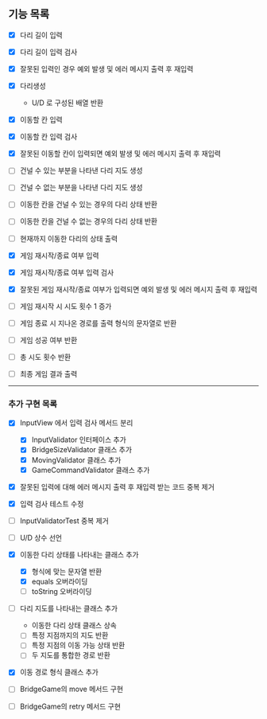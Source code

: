 ## 기능 목록

- [x] 다리 길이 입력
- [x] 다리 길이 입력 검사
- [x] 잘못된 입력인 경우 예외 발생 및 에러 메시지 출력 후 재입력

- [x] 다리생성
  - U/D 로 구성된 배열 반환

- [x] 이동할 칸 입력
- [x] 이동할 칸 입력 검사
- [x] 잘못된 이동할 칸이 입력되면 예외 발생 및 에러 메시지 출력 후 재입력

- [ ] 건널 수 있는 부분을 나타낸 다리 지도 생성
- [ ] 건널 수 없는 부분을 나타낸 다리 지도 생성

- [ ] 이동한 칸을 건널 수 있는 경우의 다리 상태 반환
- [ ] 이동한 칸을 건널 수 없는 경우의 다리 상태 반환

- [ ] 현재까지 이동한 다리의 상태 출력

- [x] 게임 재시작/종료 여부 입력
- [x] 게임 재시작/종료 여부 입력 검사
- [x] 잘못된 게임 재시작/종료 여부가 입력되면 예외 발생 및 에러 메시지 출력 후 재입력

- [ ] 게임 재시작 시 시도 횟수 1 증가

- [ ] 게임 종료 시 지나온 경로를 출력 형식의 문자열로 반환
- [ ] 게임 성공 여부 반환
- [ ] 총 시도 횟수 반환

- [ ] 최종 게임 결과 출력


---
### 추가 구현 목록
- [x] InputView 에서 입력 검사 메서드 분리
  - [x] InputValidator 인터페이스 추가
  - [x] BridgeSizeValidator 클래스 추가
  - [x] MovingValidator 클래스 추가
  - [x] GameCommandValidator 클래스 추가 

- [x] 잘못된 입력에 대해 에러 메시지 출력 후 재입력 받는 코드 중복 제거
- [x] 입력 검사 테스트 수정
- [ ] InputValidatorTest 중복 제거

- [ ] U/D 상수 선언

- [x] 이동한 다리 상태를 나타내는 클래스 추가
  - [x] 형식에 맞는 문자열 반환
  - [x] equals 오버라이딩
  - [ ] toString 오버라이딩

- [ ] 다리 지도를 나타내는 클래스 추가
  - 이동한 다리 상태 클래스 상속
  - [ ] 특정 지점까지의 지도 반환
  - [ ] 특정 지점의 이동 가능 상태 반환
  - [ ] 두 지도를 통합한 경로 반환

- [x] 이동 경로 형식 클래스 추가

- [ ] BridgeGame의 move 메서드 구현
- [ ] BridgeGame의 retry 메서드 구현